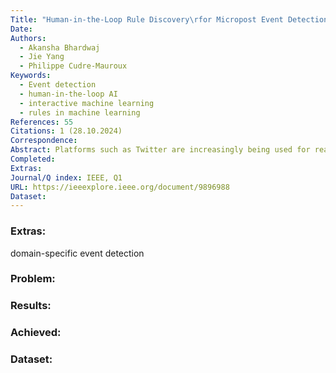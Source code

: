 ```yaml
---
Title: "Human-in-the-Loop Rule Discovery\rfor Micropost Event Detection"
Date: 
Authors:
  - Akansha Bhardwaj
  - Jie Yang
  - Philippe Cudre-Mauroux
Keywords:
  - Event detection
  - human-in-the-loop AI
  - interactive machine learning
  - rules in machine learning
References: 55
Citations: 1 (28.10.2024)
Correspondence: 
Abstract: Platforms such as Twitter are increasingly being used for real-world event detection. Recent work often leverages event- related keywords for training machine learning based event detection models. These approaches make strong assumptions on the distribution of the relevant microposts containing the keyword – referred to as the expectation – and use it as a posterior regularization parameter during model training. Such approaches are, however, limited by the informativeness of the keywords and by the accuracy of the expectation estimation for keywords. In this work, we introduce a human-in-the-loop approach to jointly discover informative rules for model training while estimating their expectation. Our approach iteratively leverages the crowd to estimate both rule-specific expectation and the disagreement between the crowd and the model in order to discover new rules that are most beneficial for model training. To identify such rules, we introduce a hybrid human-machine workflow that engages human workers in rule discovery through an interactive hypothesis creation and testing interface and leverages automatic methods for suggesting useful rules for human verification. We empirically demonstrate the merits of our approach, on multiple real-world datasets and show that our approach improves the state of the art by a margin of 25.63% in terms of AUC.
Completed: 
Extras: 
Journal/Q index: IEEE, Q1
URL: https://ieeexplore.ieee.org/document/9896988
Dataset:
---
```



### Extras: 
domain-specific event detection
### Problem: 
### Results: 
### Achieved: 
### Dataset:


